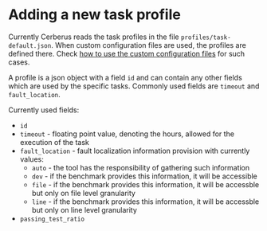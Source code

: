 # Adding a new task profile

Currently Cerberus reads the task profiles in the file `profiles/task-default.json`. When custom configuration files are used, the profiles are defined there. Check [how to use the custom configuration files](/doc/Configuration.md) for such cases.

A profile is a json object with a field `id` and can contain any other fields which are used by the specific tasks. Commonly used fields are `timeout` and `fault_location`.

Currently used fields:

* `id`
* `timeout` - floating point value, denoting the hours, allowed for the execution of the task
* `fault_location` - fault localization information provision with currently values:
  * `auto` - the tool has the responsibility of gathering such information
  * `dev`  - if the benchmark provides this information, it will be accessible
  * `file` - if the benchmark provides this information, it will be accessble but only on file level granularity
  * `line` - if the benchmark provides this information, it will be accessble but only on line level granularity
* `passing_test_ratio`
